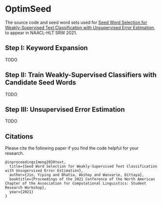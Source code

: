 # OptimSeed

The source code and seed word sets used for [Seed Word Selection for Weakly-Supervised Text Classification with Unsupervised Error Estimation](https://naacl2021-srw.github.io/), to appear in NAACL-HLT SRW 2021.

## Step I: Keyword Expansion
TODO

## Step II: Train Weakly-Supervised Classifiers with Candidate Seed Words
TODO

## Step III: Unsupervised Error Estimation
TODO

## Citations

Please cite the following paper if you find the code helpful for your research.
```
@inproceedings{meng2020text,
  title={Seed Word Selection for Weakly-Supervised Text Classification with Unsupervised Error Estimation},
  author={Jin, Yiping and Bhatia, Akshay and Wanvarie, Dittaya},
  booktitle={Proceedings of the 2021 Conference of the North American Chapter of the Association for Computational Linguistics: Student Research Workshop},
  year={2021}
}
```
